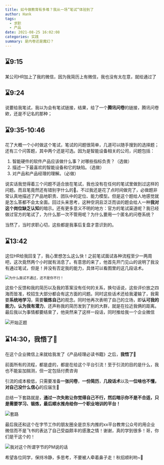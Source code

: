 ```yaml
---
title: 如今做教育有多难？我从一场”笔试“体验到了
author: Hank
tags:
  - 求职
  - 产品
date: 2021-08-25 16:02:08
categories: 实践
summary: 是内卷还是魔幻？
---
```




## ⌛9:15

某公司HR加上了我的微信，因为我简历上有微信，我也没有太在意，就给通过了

## ⌛9:24

说要给我笔试，我以为会有笔试链接，结果，给了一个**腾讯问卷**的链接，腾讯问卷欸，还是不记名的那种；

## ⌛9:35-10:46

花了大概一个小时做这个笔试，笔试的问题很简单，几道可以随手搜到的选择题；还有三个问答题，其中两个还是可选。因为是智能设备相关的公司，问题包括：

1. 智能硬件的软件产品应该做什么事？对哪些指标负责？（选做）
2. 描述一下最喜欢的智能设备和它的缺陷。（选做）
3. 对产品和产品经理的理解。（必做）

说实话我觉得着三个问题不适合放在笔试，我也没有在任何的笔试里做到过这样的问题。而且笔竟然还有错别字什么的🥲。不过我还是花了点时间做完了，必做题非常认真地描述了产品地职责、团队中的定位、能力模型。但是这个题给人地感觉就是怎么答都不会太全面。回过头来思考，这种空洞且泛泛而谈的题会给人一种**我对这个岗位缺乏认知**的暗示。还有更多意义不明的地方：官方的笔试渠道呢？我已经做过官方的笔试了，为什么那一次不管用呢？为什么要用一个匿名的问卷系统？

当然了，当时求职心切，这些都是我事后复盘才意识到的。

## ⌛13:42

这位HR给我回复了，我心里想怎么这么快！之前笔试面试各种流程至少一两周吧，这次竟然两个小时就有消息了。有意思的来了，他首先开门见山的说明了我没有通过笔试，但是！并没有否定我的能力，具体可以看图里的这几段话术。

<img src="https://my-picbed.oss-cn-hangzhou.aliyuncs.com/20210825163026.png" alt="为什么面试不通过，还不是你不行！" style="zoom: 80%;" />

这些个反馈和我的简历以及我的答案没有任何的关系，换句话说，这些评价放之四海而皆准，校招生大部分都会有这方面的问题。同时这些话术还给我灌输了，我需要**系统地学习**，需要**锻炼自己**的观念。同时他再次表明了自己的立场，即**认可我的能力，认为我有潜力**，还声称我的简历发到了别的大群，就是在拉近我俩的距离。最后我以为事情都要结束了，他突然来了这样一段话，同时推给我一个企业微信 

![开始正题](https://my-picbed.oss-cn-hangzhou.aliyuncs.com/20210825152433.png)

## ⌛14:30，我悟了👏

在这个企业微信上来就给我发了《产品经理必读书籍》之后，**我悟了👏**

前面所有的流程，都是虚的，都是在给这个平台引流！至于引流的目的是什么，我也不能妄加揣测，但一定包括付费咨询

引流的成本极低，只需要准备**一张问卷**，**一份简历**，**几段话术**以及**一位啥也不懂，对自己没什么信心**的应届生🌝

总结一下套路就是，**通过一次失败让你觉得自己不行，然后暗示你不是不合适，只是需要学习、锻炼，最后顺水推舟给你一个职业培训的平台！**

![套路](https://my-picbed.oss-cn-hangzhou.aliyuncs.com/20210825163112.png)

最后我还和这个在字节工作的朋友圈全是京东内推的xx平台教育公众号的用企业微信而不是飞书的表达了自己受益颇丰的感激之情！谢谢，真的学到很多！哥，你们是干这个的！

![我对这个所谓字节的PM说的话](https://my-picbed.oss-cn-hangzhou.aliyuncs.com/20210825162553.png)

希望各位同学，保持冷静，多思考，不要被人牵着鼻子走！秋招顺利哟~🥰

